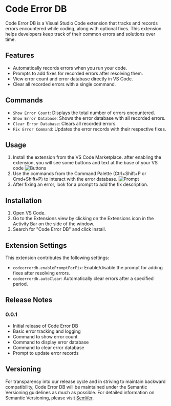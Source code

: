 # Code Error DB

Code Error DB is a Visual Studio Code extension that tracks and records errors encountered while coding, along with optional fixes. This extension helps developers keep track of their common errors and solutions over time.

## Features

- Automatically records errors when you run your code.
- Prompts to add fixes for recorded errors after resolving them.
- View error count and error database directly in VS Code.
- Clear all recorded errors with a single command.

## Commands

- `Show Error Count`: Displays the total number of errors encountered.
- `Show Error Database`: Shows the error database with all recorded errors.
- `Clear Error Database`: Clears all recorded errors.
- `Fix Error Command`: Updates the error records with their respective fixes.

## Usage

1. Install the extension from the VS Code Marketplace.
after enabling the extension, you will see some buttons and text at the base of your VS code
![Buttons](https://github.com/tee-wealth001/codeerrordb/raw/main/images/buttonsontab.png)
2. Use the commands from the Command Palette (Ctrl+Shift+P or Cmd+Shift+P) to interact with the error database.
![Prompt](https://github.com/tee-wealth001/codeerrordb/raw/main/images/commandPrompt.png)
3. After fixing an error, look for a prompt to add the fix description.

## Installation

1. Open VS Code.
2. Go to the Extensions view by clicking on the Extensions icon in the Activity Bar on the side of the window.
3. Search for "Code Error DB" and click Install.

## Extension Settings

This extension contributes the following settings:

- `codeerrordb.enablePromptForFix`: Enable/disable the prompt for adding fixes after resolving errors.
- `codeerrordb.autoClear`: Automatically clear errors after a specified period.

## Release Notes

### 0.0.1

- Initial release of Code Error DB
- Basic error tracking and logging
- Command to show error count
- Command to display error database
- Command to clear error database
- Prompt to update error records

## Versioning

For transparency into our release cycle and in striving to maintain backward compatibility, Code Error DB will be maintained under the Semantic Versioning guidelines as much as possible. For detailed information on Semantic Versioning, please visit [SemVer](https://semver.org/).
